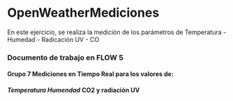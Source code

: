 # OpenWeatherMediciones
En este ejercicio, se realiza la medición de los parámetros de Temperatura - Humedad - Radicación UV - CO
### Documento de trabajo en FLOW 5
#### Grupo 7 Mediciones en Tiempo Real para los valores de:
#### *Temperatura* _Humendad_ **CO2 y radiación UV**